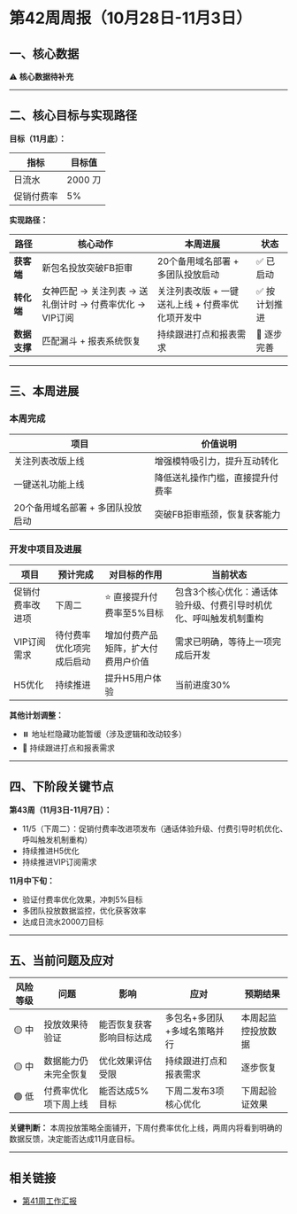 # 第42周周报（10月28日-11月3日）

## 一、核心数据

⚠️ **核心数据待补充**

---

## 二、核心目标与实现路径

**目标（11月底）：**

| 指标 | 目标值 |
|------|--------|
| 日流水 | 2000 刀 |
| 促销付费率 | 5% |

**实现路径：**

| 路径 | 核心动作 | 本周进展 | 状态 |
|------|----------|----------|------|
| **获客端** | 新包名投放突破FB拒审 | 20个备用域名部署 + 多团队投放启动 | ✅ 已启动 |
| **转化端** | 女神匹配 → 关注列表 → 送礼倒计时 → 付费率优化 → VIP订阅 | 关注列表改版 + 一键送礼上线 + 付费率优化项开发中 | ✅ 按计划推进 |
| **数据支撑** | 匹配漏斗 + 报表系统恢复 | 持续跟进打点和报表需求 | 🔄 逐步完善 |

---

## 三、本周进展

### 本周完成

| 项目 | 价值说明 |
|------|---------|
| 关注列表改版上线 | 增强模特吸引力，提升互动转化 |
| 一键送礼功能上线 | 降低送礼操作门槛，直接提升付费率 |
| 20个备用域名部署 + 多团队投放启动 | 突破FB拒审瓶颈，恢复获客能力 |

### 开发中项目及进展

| 项目 | 预计完成 | 对目标的作用 | 当前状态 |
|------|----------|-------------|---------|
| 促销付费率改进项 | 下周二 | ⭐ 直接提升付费率至5%目标 | 包含3个核心优化：通话体验升级、付费引导时机优化、呼叫触发机制重构 |
| VIP订阅需求 | 待付费率优化项完成后启动 | 增加付费产品矩阵，扩大付费用户价值 | 需求已明确，等待上一项完成后开发 |
| H5优化 | 持续推进 | 提升H5用户体验 | 当前进度30% |

**其他计划调整：**
- ⏸️ 地址栏隐藏功能暂缓（涉及逻辑和改动较多）
- 🔄 持续跟进打点和报表需求

---

## 四、下阶段关键节点

**第43周（11月3日-11月7日）：**
- 11/5（下周二）：促销付费率改进项发布（通话体验升级、付费引导时机优化、呼叫触发机制重构）
- 持续推进H5优化
- 持续推进VIP订阅需求

**11月中下旬：**
- 验证付费率优化效果，冲刺5%目标
- 多团队投放数据监控，优化获客效率
- 达成日流水2000刀目标

---

## 五、当前问题及应对

| 风险等级 | 问题 | 影响 | 应对 | 预期结果 |
|---------|------|------|------|---------|
| 🟡 中 | 投放效果待验证 | 能否恢复获客影响目标达成 | 多包名+多团队+多域名策略并行 | 本周起监控投放数据 |
| 🟡 中 | 数据能力仍未完全恢复 | 优化效果评估受限 | 持续跟进打点和报表需求 | 逐步恢复 |
| 🟢 低 | 付费率优化项下周上线 | 能否达成5%目标 | 下周二发布3项核心优化 | 下周起验证效果 |

**关键判断：** 本周投放策略全面铺开，下周付费率优化上线，两周内将看到明确的数据反馈，决定能否达成11月底目标。

---

## 相关链接

- [第41周工作汇报](第41周工作汇报.md)
